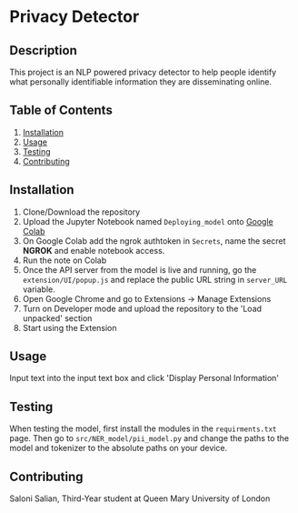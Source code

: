 # Privacy Detector

## Description

This project is an NLP powered privacy detector to help people identify what personally identifiable information they are disseminating online.

## Table of Contents

1. [Installation](#installation)
2. [Usage](#usage)
3. [Testing](#testing)
4. [Contributing](#contributing)

## Installation

1. Clone/Download the repository
2. Upload the Jupyter Notebook named `Deploying_model` onto [Google Colab](https://colab.google)
3. On Google Colab add the ngrok authtoken in `Secrets`, name the secret __NGROK__ and enable notebook access.
4. Run the note on Colab
5. Once the API server from the model is live and running, go the `extension/UI/popup.js` and replace the public URL string in `server_URL` variable.
6. Open Google Chrome and go to Extensions -> Manage Extensions
7. Turn on Developer mode and upload the repository to the 'Load unpacked' section
8. Start using the Extension

## Usage

Input text into the input text box and click 'Display Personal Information'

## Testing

When testing the model, first install the modules in the `requirments.txt` page. Then go to `src/NER_model/pii_model.py` and change the paths to the model and tokenizer to the absolute paths on your device.

## Contributing

Saloni Salian, Third-Year student at Queen Mary University of London
